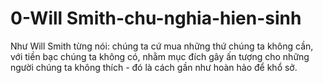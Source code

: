 # 0-Will Smith-chu-nghia-hien-sinh

Như Will Smith từng nói: chúng ta cứ mua những thứ chúng ta không cần, với tiền bạc chúng ta không có, nhằm mục đích gây ấn tượng cho những người chúng ta không thích - đó là cách gần như hoàn hảo để khổ sở.